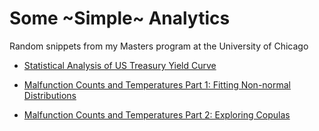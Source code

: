 # Some ~Simple~ Analytics
Random snippets from my Masters program at the University of Chicago

* [Statistical Analysis of US Treasury Yield Curve](https://kearnz.github.io/uoc-analysis/ust)

* [Malfunction Counts and Temperatures Part 1: Fitting Non-normal Distributions](https://kearnz.github.io/uoc-analysis/distributions)

* [Malfunction Counts and Temperatures Part 2: Exploring Copulas](https://kearnz.github.io/uoc-analysis/copulas)

